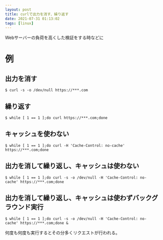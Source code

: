```yaml
---
layout: post
title: curlで出力を消す、繰り返す
date: 2021-07-31 01:13:02
tags: [linux]
---
```


Webサーバーの負荷を高くした検証をする時などに

# 例

## 出力を消す
```
$ curl -s -o /dev/null https://***.com
```

## 繰り返す
```
$ while [ 1 == 1 ];do curl https://***.com;done
```

## キャッシュを使わない
```
$ while [ 1 == 1 ];do curl -H 'Cache-Control: no-cache' https://***.com;done
```

## 出力を消して繰り返し、キャッシュは使わない
```
$ while [ 1 == 1 ];do curl -s -o /dev/null -H 'Cache-Control: no-cache' https://***.com;done
```

## 出力を消して繰り返し、キャッシュは使わずバックグラウンド実行
```
$ while [ 1 == 1 ];do curl -s -o /dev/null -H 'Cache-Control: no-cache' https://***.com;done &
```

何度も何度も実行するとその分多くリクエストが行われる。
